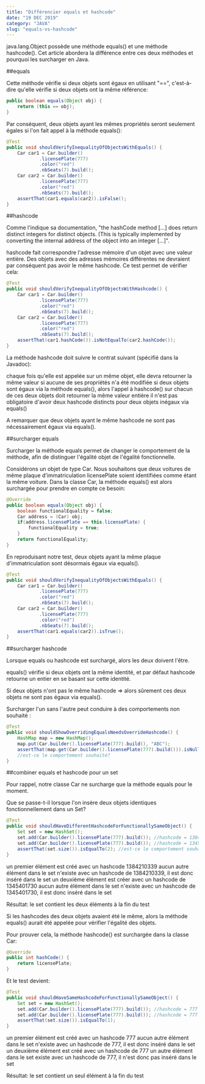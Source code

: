 ```yaml
---
title: "Différencier equals et hashcode"
date: "19 DEC 2019"
category: "JAVA"
slug: "equals-vs-hashcode"
---
```


java.lang.Object possède une méthode equals() et une méthode hashcode(). Cet article abordera la différence entre ces deux méthodes et pourquoi les surcharger en Java.

##equals

Cette méthode vérifie si deux objets sont égaux en utilisant "==", c'est-à-dire qu'elle vérifie si deux objets ont la même référence:

```java
public boolean equals(Object obj) {
    return (this == obj);
}
```

Par conséquent, deux objets ayant les mêmes propriétés seront seulement égales si l'on fait appel à la méthode equals():

```java
@Test
public void shouldVerifyInequalityOfObjectsWithEquals() {
    Car car1 = Car.builder()
            .licensePlate(777)
            .color("red")
            .nbSeats(7).build();
    Car car2 = Car.builder()
            .licensePlate(777)
            .color("red")
            .nbSeats(7).build();
    assertThat(car1.equals(car2)).isFalse();
}
```
##hashcode

Comme l'indique sa documentation, "the hashCode method [...] does return distinct integers for distinct objects. (This is typically implemented by converting the internal address of the object into an integer [...]".

hashcode fait correspondre l'adresse mémoire d'un objet avec une valeur entière. Des objets avec des adresses mémoires différentes ne devraient par conséquent pas avoir le même hashcode. Ce test permet de vérifier cela:

```java
@Test
public void shouldVerifyInequalityOfObjectsWithHashcode() {
    Car car1 = Car.builder()
            .licensePlate(777)
            .color("red")
            .nbSeats(7).build();
    Car car2 = Car.builder()
            .licensePlate(777)
            .color("red")
            .nbSeats(7).build();
    assertThat(car1.hashCode()).isNotEqualTo(car2.hashCode());
}
```

La méthode hashcode doit suivre le contrat suivant (spécifié dans la Javadoc):

chaque fois qu'elle est appelée sur un même objet, elle devra retourner la même valeur si aucune de ses propriétés n'a été modifiée
si deux objets sont égaux via la méthode equals(), alors l'appel à hashcode() sur chacun de ces deux objets doit retourner la même valeur entière
il n'est pas obligatoire d'avoir deux hashcode distincts pour deux objets inégaux via equals()

A remarquer que deux objets ayant le même hashcode ne sont pas nécessairement égaux via equals().

##surcharger equals

Surcharger la méthode equals permet de changer le comportement de la méthode, afin de distinguer l'égalité objet de l'égalité fonctionnelle.

Considérons un objet de type Car. Nous souhaitons que deux voitures de même plaque d'immatriculation licensePlate soient identifiées comme étant la même voiture. Dans la classe Car, la méthode equals() est alors surchargée pour prendre en compte ce besoin:

```java
@Override
public boolean equals(Object obj) {
    boolean functionalEquality = false;
    Car address = (Car) obj;
    if(address.licensePlate == this.licensePlate) {
        functionalEquality = true;
    }
    return functionalEquality;
}
```

En reproduisant notre test, deux objets ayant la même plaque d'immatriculation sont désormais égaux via equals().

```java
@Test
public void shouldVerifyInequalityOfObjectsWithEquals() {
    Car car1 = Car.builder()
            .licensePlate(777)
            .color("red")
            .nbSeats(7).build();
    Car car2 = Car.builder()
            .licensePlate(777)
            .color("red")
            .nbSeats(7).build();
    assertThat(car1.equals(car2)).isTrue();
}
```
##surcharger hashcode

Lorsque equals ou hashcode est surchargé, alors les deux doivent l'être.

equals() vérifie si deux objets ont la même identité, et par défaut hashcode retourne un entier en se basant sur cette identité.

Si deux objets n'ont pas le même hashcode => alors sûrement ces deux objets ne sont pas égaux via equals().

Surcharger l'un sans l'autre peut conduire à des comportements non souhaité :

```java
@Test
public void shouldShowOverridingEqualsNeedsOverrideHashcode() {
    HashMap map = new HashMap();
    map.put(Car.builder().licensePlate(777).build(), "ABC");
    assertThat(map.get(Car.builder().licensePlate(777).build())).isNull();
    //est-ce le comportement souhaité?
}
```
##combiner equals et hashcode pour un set

Pour rappel, notre classe Car ne surcharge que la méthode equals pour le moment.

Que se passe-t-il lorsque l'on insère deux objets identiques fonctionnellement dans un Set?

```java
@Test
public void shouldHaveDifferentHashcodeForFunctionallySameObject() {
    Set set = new HashSet();
    set.add(Car.builder().licensePlate(777).build()); //hashcode = 1384210339
    set.add(Car.builder().licensePlate(777).build()); //hashcode = 1345401730
    assertThat(set.size()).isEqualTo(2); //est-ce le comportement souhaité?
}
```
un premier élément est créé avec un hashcode 1384210339
aucun autre élément dans le set n'existe avec un hashcode de 1384210339, il est donc inséré dans le set
un deuxième élément est créer avec un hashcode de 1345401730
aucun autre élément dans le set n'existe avec un hashcode de 1345401730, il est donc inséré dans le set

Résultat: le set contient les deux éléments à la fin du test

Si les hashcodes des deux objets avaient été le même, alors la méthode equals() aurait été appelée pour vérifier l'égalité des objets.

Pour prouver cela, la méthode hashcode() est surchargée dans la classe Car:

```java
@Override
public int hashCode() {
    return licensePlate;
}
```

Et le test devient:

```java
@Test
public void shouldHaveSameHashcodeForFunctionallySameObject() {
    Set set = new HashSet();
    set.add(Car.builder().licensePlate(777).build()); //hashcode = 777
    set.add(Car.builder().licensePlate(777).build()); //hashcode = 777
    assertThat(set.size()).isEqualTo(1);
}
```
un premier élément est créé avec un hashcode 777
aucun autre élément dans le set n'existe avec un hashcode de 777, il est donc inséré dans le set
un deuxième élément est créé avec un hashcode de 777
un autre élément dans le set existe avec un hashcode de 777, il n'est donc pas inséré dans le set

Résultat: le set contient un seul élément à la fin du test
